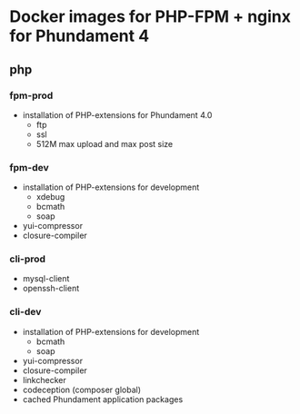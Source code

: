 Docker images for PHP-FPM + nginx for Phundament 4
==================================================

php
---

### fpm-prod

 - installation of PHP-extensions for Phundament 4.0
   - ftp
   - ssl
   - 512M max upload and max post size

### fpm-dev

 - installation of PHP-extensions for development
   - xdebug
   - bcmath
   - soap
 - yui-compressor
 - closure-compiler
  
### cli-prod

 - mysql-client
 - openssh-client
 
### cli-dev

 - installation of PHP-extensions for development
   - bcmath
   - soap
 - yui-compressor
 - closure-compiler
 - linkchecker
 - codeception (composer global)
 - cached Phundament application packages